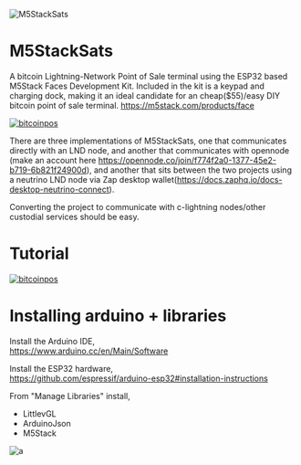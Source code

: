 ![M5StackSats](https://i.imgur.com/ro2yzN2.png)
# M5StackSats
A bitcoin Lightning-Network Point of Sale terminal using the ESP32 based M5Stack Faces Development Kit. Included in the kit is a keypad and charging dock, making it an ideal candidate for an cheap($55)/easy DIY bitcoin point of sale terminal.
https://m5stack.com/products/face

[![bitcoinpos](https://i.imgur.com/sHp1AXw.png)](https://www.youtube.com/watch?v=KPI54s1xXsc)

There are three implementations of M5StackSats, one that communicates directly with an LND node, and another that communicates with opennode (make an account here https://opennode.co/join/f774f2a0-1377-45e2-b719-6b821f24900d), and another that sits between the two projects using a neutrino LND node via Zap desktop wallet(https://docs.zaphq.io/docs-desktop-neutrino-connect). 

Converting the project to communicate with c-lightning nodes/other custodial services should be easy.

# Tutorial

[![bitcoinpos](https://i.imgur.com/uwLAbot.png)](https://www.youtube.com/watch?v=o4jqUbmypRQ)

# Installing arduino + libraries

Install the Arduino IDE,<br>
https://www.arduino.cc/en/Main/Software

Install the ESP32 hardware,<br>
https://github.com/espressif/arduino-esp32#installation-instructions

From "Manage Libraries" install,<br>
- LittlevGL
- ArduinoJson
- M5Stack

![a](https://i.imgur.com/mCfnhZN.png)




